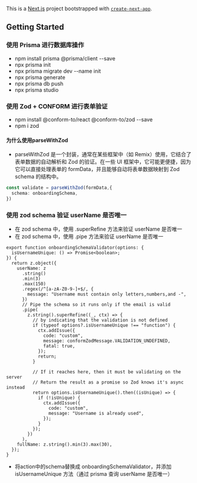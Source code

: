 This is a [Next.js](https://nextjs.org) project bootstrapped with [`create-next-app`](https://nextjs.org/docs/app/api-reference/cli/create-next-app).

## Getting Started

### 使用 Prisma 进行数据库操作
- npm install prisma @prisma/client --save
- npx prisma init
- npx prisma migrate dev --name init
- npx prisma generate
- npx prisma db push
- npx prisma studio

### 使用 Zod + CONFORM 进行表单验证 
- npm install @conform-to/react @conform-to/zod --save
- npm i zod

#### 为什么使用parseWithZod
- parseWithZod 是一个封装，通常在某些框架中（如 Remix）使用，它结合了表单数据的自动解析和 Zod 的验证。在一些 UI 框架中，它可能更便捷，因为它可以直接处理表单的 formData，并且能够自动将表单数据映射到 Zod schema 的结构中。
``` ts
const validate = parseWithZod(formData,{
  schema: onboardingSchema,
})
```

### 使用 zod schema 验证 userName 是否唯一
- 在 zod schema 中，使用 .superRefine 方法来验证 userName 是否唯一
- 在 zod schema 中，使用 .pipe 方法来验证 userName 是否唯一
``` tsx zod schema
export function onboardingSchemaValidator(options: {
  isUsernameUnique: () => Promise<boolean>;
}) {
  return z.object({
    userName: z
      .string()
      .min(3)
      .max(150)
      .regex(/^[a-zA-Z0-9-]+$/, {
        message: "Username must contain only letters,numbers,and -",
      })
      // Pipe the schema so it runs only if the email is valid
      .pipe(
        z.string().superRefine((_, ctx) => {
          // by indicating that the validation is not defined
          if (typeof options?.isUsernameUnique !== "function") {
            ctx.addIssue({
              code: "custom",
              message: conformZodMessage.VALIDATION_UNDEFINED,
              fatal: true,
            });
            return;
          }

          // If it reaches here, then it must be validating on the server
          // Return the result as a promise so Zod knows it's async instead
          return options.isUsernameUnique().then((isUnique) => {
            if (!isUnique) {
              ctx.addIssue({
                code: "custom",
                message: "Username is already used",
              });
            }
          });
        })
      ),
    fullName: z.string().min(3).max(30),
  });
}
```

- 将action中的schema替换成 onboardingSchemaValidator，并添加 isUsernameUnique 方法（通过 prisma 查询 userName 是否唯一）



